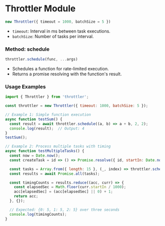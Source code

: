 # Throttler Module

```javascript
new Throttler({ timeout = 1000, batchSize = 5 })
```

- `timeout`: Interval in ms between task executions.
- `batchSize`: Number of tasks per interval.

### Method: schedule

```javascript
throttler.schedule(func, ...args)
```

- Schedules a function for rate-limited execution.
- Returns a promise resolving with the function's result.

### Usage Examples

```javascript
import { Throttler } from 'throttler';

const throttler = new Throttler({ timeout: 1000, batchSize: 5 });

// Example 1: Simple function execution
async function testSum() {
  const result = await throttler.schedule((a, b) => a + b, 2, 2);
  console.log(result);  // Output: 4
}
testSum();

// Example 2: Process multiple tasks with timing
async function testMultipleTasks() {
  const now = Date.now();
  const createTask = id => () => Promise.resolve({ id, startIn: Date.now() - now });

  const tasks = Array.from({ length: 15 }, (_, index) => throttler.schedule(createTask(index)));
  const results = await Promise.all(tasks);

  const timingCounts = results.reduce((acc, curr) => {
    const elapsedSec = Math.floor(curr.startIn / 1000);
    acc[elapsedSec] = (acc[elapsedSec] || 0) + 1;
    return acc;
  }, {});

  // Expected: {0: 5, 1: 5, 2: 5} over three seconds
  console.log(timingCounts);
}
```
